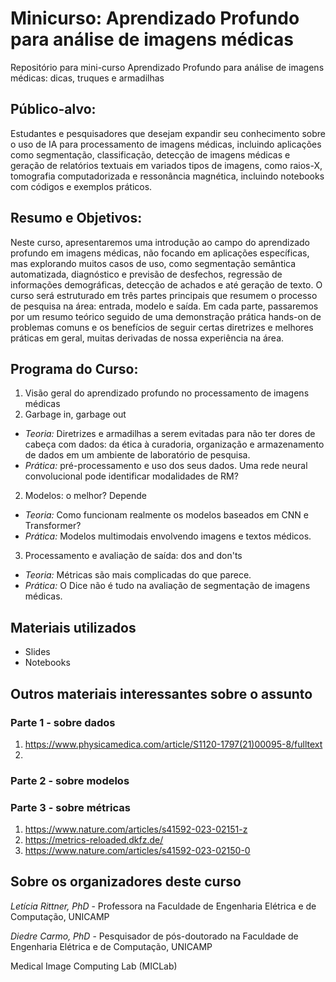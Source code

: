 # Minicurso: Aprendizado Profundo para análise de imagens médicas
Repositório para mini-curso Aprendizado Profundo para análise de imagens médicas: dicas, truques e armadilhas

## Público-alvo: 

Estudantes e pesquisadores que desejam expandir seu conhecimento sobre o uso de IA para processamento de imagens médicas, incluindo aplicações como segmentação, classificação, detecção de imagens médicas e geração de relatórios textuais em variados tipos de imagens, como raios-X, tomografia computadorizada e ressonância magnética, incluindo notebooks com códigos e exemplos práticos.

## Resumo e Objetivos:

Neste curso, apresentaremos uma introdução ao campo do aprendizado profundo em imagens médicas, não focando em aplicações específicas, mas explorando muitos casos de uso, como segmentação semântica automatizada, diagnóstico e previsão de desfechos, regressão de informações demográficas, detecção de achados e até geração de texto. O curso será estruturado em três partes principais que resumem o processo de pesquisa na área: entrada, modelo e saída. Em cada parte, passaremos por um resumo teórico seguido de uma demonstração prática hands-on de problemas comuns e os benefícios de seguir certas diretrizes e melhores práticas em geral, muitas derivadas de nossa experiência na área.

## Programa do Curso:
1. Visão geral do aprendizado profundo no processamento de imagens médicas 
2. Garbage in, garbage out 
  - *Teoria:* Diretrizes e armadilhas a serem evitadas para não ter dores de cabeça com dados: da ética à curadoria, organização e armazenamento de dados em um ambiente de laboratório de pesquisa.
  - *Prática:* pré-processamento e uso dos seus dados. Uma rede neural convolucional pode identificar modalidades de RM?
2. Modelos: o melhor? Depende
  - *Teoria:* Como funcionam realmente os modelos baseados em CNN e Transformer?
  - *Prática:* Modelos multimodais envolvendo imagens e textos médicos.
3. Processamento e avaliação de saída: dos and don'ts
  - *Teoria:* Métricas são mais complicadas do que parece.
  - *Prática:* O Dice não é tudo na avaliação de segmentação de imagens médicas.

## Materiais utilizados

- Slides
- Notebooks

## Outros materiais interessantes sobre o assunto

### Parte 1 - sobre dados
1. https://www.physicamedica.com/article/S1120-1797(21)00095-8/fulltext
2. 

### Parte 2 - sobre modelos

### Parte 3 - sobre métricas
1. https://www.nature.com/articles/s41592-023-02151-z
2. https://metrics-reloaded.dkfz.de/
3. https://www.nature.com/articles/s41592-023-02150-0

## Sobre os organizadores deste curso

*Letícia Rittner, PhD* - Professora na Faculdade de Engenharia Elétrica e de Computação, UNICAMP

*Diedre Carmo, PhD* - Pesquisador de pós-doutorado na Faculdade de Engenharia Elétrica e de Computação, UNICAMP

Medical Image Computing Lab (MICLab)

